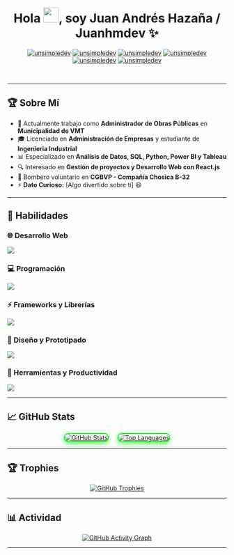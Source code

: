 <h1 align="center">Hola <img src="https://media.giphy.com/media/hvRJCLFzcasrR4ia7z/giphy.gif" width="35">, soy Juan Andrés Hazaña / Juanhmdev ✨</h1>

<p align="center">
  <a href="https://www.behance.net/unsimpledev" target="blank"><img src="https://img.shields.io/badge/Behance-1769FF?style=for-the-badge&logo=behance&logoColor=white" alt="unsimpledev" /></a>
  <a href="https://www.figma.com/@unsimpledev" target="blank"><img src="https://img.shields.io/badge/Figma-F24E1E?style=for-the-badge&logo=figma&logoColor=white" alt="unsimpledev" /></a>
  <a href="https://linkedin.com/in/unsimpledev" target="blank"><img src="https://img.shields.io/badge/LinkedIn-0077B5?style=for-the-badge&logo=linkedin&logoColor=white" alt="unsimpledev" /></a>
  <a href="https://fb.com/unsimpledev" target="blank"><img src="https://img.shields.io/badge/Facebook-1877F2?style=for-the-badge&logo=facebook&logoColor=white" alt="unsimpledev" /></a>
  <a href="https://www.instagram.com/unsimpledev/" target="blank"><img src="https://img.shields.io/badge/Instagram-E4405F?style=for-the-badge&logo=instagram&logoColor=white" alt="unsimpledev" /></a>
  <a href="https://mail.google.com/mail/?view=cm&fs=1&to=juanandres070502@gmail.com" target="_blank">
  <img src="https://img.shields.io/badge/Gmail-D14836?style=for-the-badge&logo=gmail&logoColor=white" alt="unsimpledev" />
</a>

</p>


<br>

---

## 🏆 Sobre Mí  

- 🏢 Actualmente trabajo como **Administrador de Obras Públicas** en **Municipalidad de VMT**  
- 🎓 Licenciado en **Administración de Empresas** y estudiante de **Ingenieria Industrial** 
- 📊 Especializado en **Análisis de Datos, SQL, Python, Power BI y Tableau**  
- 🔍 Interesado en **Gestión de proyectos y Desarrollo Web con React.js**  
- 🚒 Bombero voluntario en **CGBVP - Compañía Chosica B-32**  
- ⚡ **Dato Curioso:** [Algo divertido sobre ti] 😆  

---

## 🚀 Habilidades  

### 🌐 Desarrollo Web  
<p align="left">
  <img src="https://skillicons.dev/icons?i=html,css,sass,bootstrap,vite" />
</p>

### 💻 Programación  
<p align="left">
  <img src="https://skillicons.dev/icons?i=js,ts,nodejs,py" />
</p>

### ⚡ Frameworks y Librerías  
<p align="left">
  <img src="https://skillicons.dev/icons?i=react" />
</p>

### 🎨 Diseño y Prototipado  
<p align="left">
  <img src="https://skillicons.dev/icons?i=figma,xd,ps,ai" />
</p>

### 🔧 Herramientas y Productividad  
<p align="left">
  <img src="https://skillicons.dev/icons?i=git,github,notion,vscode,wordpress" />
</p>

---

## 📈 GitHub Stats  

<div align="center" style="display: flex; justify-content: center; align-items: center; gap: 20px;">

  <!-- GitHub Stats -->
  <a href="https://github.com/Juanhmdev/github-readme-stats">
    <img src="https://github-readme-stats.vercel.app/api?username=Juanhmdev&theme=dark&show_icons=true&hide_border=true&include_all_commits=true&count_private=true" alt="GitHub Stats" style="border-radius: 10px; box-shadow: 0px 4px 12px rgba(0, 255, 0, 0.6); border: 2px solid #00FF00;"/>
  </a>

  <!-- Top Languages -->
  <a href="https://github.com/Juanhmdev/github-readme-stats">
    <img src="https://github-readme-stats.vercel.app/api/top-langs/?username=Juanhmdev&theme=dark&layout=compact&langs_count=8&hide_border=true" alt="Top Languages" style="border-radius: 10px; box-shadow: 0px 4px 12px rgba(0, 255, 0, 0.6); border: 2px solid #00FF00;"/>
  </a>

</div>




---

## 🏆 Trophies  

<p align="center">
  <a href="https://github.com/Juanhmdev/github-profile-trophy">
    <img src="https://github-profile-trophy.vercel.app/?username=Juanhmdev&column=4&theme=algolia&no-frame=true&no-bg=true&margin-w=5" alt="GitHub Trophies" />
  </a>
</p>

---

## 📊 Actividad  

<p align="center">
  <a href="https://github.com/Juanhmdev/github-readme-activity-graph">
    <img src="https://github-readme-activity-graph.vercel.app/graph?username=Juanhmdev&theme=react-dark&hide_border=true&area=true" alt="GitHub Activity Graph" />
  </a>
</p>

---

